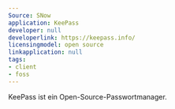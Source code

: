 ```yaml
---
Source: SNow
application: KeePass
developer: null
developerlink: https://keepass.info/
licensingmodel: open source
linkapplication: null
tags:
- client
- foss
---
```

KeePass ist ein Open-Source-Passwortmanager.
